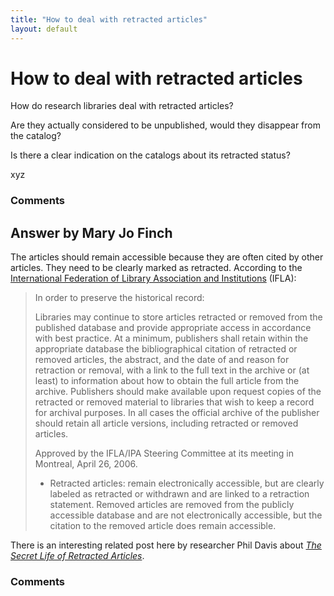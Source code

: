 ```yaml
---
title: "How to deal with retracted articles"
layout: default
---
```

How to deal with retracted articles
=====================
How do research libraries deal with retracted articles?

Are they actually considered to be unpublished, would they disappear
from the catalog?

Is there a clear indication on the catalogs about its retracted status?

xyz

### Comments ###


Answer by Mary Jo Finch
----------------
The articles should remain accessible because they are often cited by
other articles. They need to be clearly marked as retracted. According
to the [International Federation of Library Association and
Institutions](http://www.ifla.org/publications/iflaipa-joint-statement-on-retraction-or-removal-of-journal-articles-from-the-web)
(IFLA):

> In order to preserve the historical record:
>
> Libraries may continue to store articles retracted or removed from the
> published database and provide appropriate access in accordance with
> best practice. At a minimum, publishers shall retain within the
> appropriate database the bibliographical citation of retracted or
> removed articles, the abstract, and the date of and reason for
> retraction or removal, with a link to the full text in the archive or
> (at least) to information about how to obtain the full article from
> the archive. Publishers should make available upon request copies of
> the retracted or removed material to libraries that wish to keep a
> record for archival purposes. In all cases the official archive of the
> publisher should retain all article versions, including retracted or
> removed articles.
>
> Approved by the IFLA/IPA Steering Committee at its meeting in
> Montreal, April 26, 2006.
>
> -   Retracted articles: remain electronically accessible, but are
>     clearly labeled as retracted or withdrawn and are linked to a
>     retraction statement. Removed articles are removed from the
>     publicly accessible database and are not electronically
>     accessible, but the citation to the removed article does remain
>     accessible.

There is an interesting related post here by researcher Phil Davis about
[*The Secret Life of Retracted
Articles*](http://scholarlykitchen.sspnet.org/2012/08/10/the-secret-life-of-retracted-articles/).

### Comments ###

